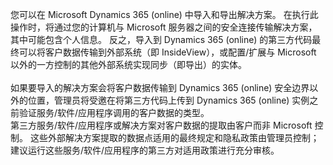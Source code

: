 您可以在 Microsoft Dynamics 365 (online) 中导入和导出解决方案。 在执行此操作时，将通过您的计算机与 Microsoft 服务器之间的安全连接传输解决方案，其中可能包含个人信息。 反之，导入到 Dynamics 365 (online) 的第三方代码最终可以将客户数据传输到外部系统（即 InsideView），或配置/扩展与 Microsoft 以外的一方控制的其他外部系统实现同步（即导出）的实体。</BR>  
如果要导入的解决方案会将客户数据传输到 Dynamics 365 (online) 安全边界以外的位置，管理员将受邀在将第三方代码上传到 Dynamics 365 (online) 实例之前验证服务/软件/应用程序调用的客户数据的类型。  </BR>
 第三方服务/软件/应用程序或解决方案对客户数据的提取由客户而非 Microsoft 控制。 这些外部解决方案提取的数据点适用的最终规定和隐私政策由管理员控制；建议运行这些服务/软件/应用程序的第三方对适用政策进行充分审核。